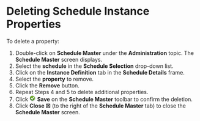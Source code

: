 # Deleting Schedule Instance Properties

To delete a property:

1. Double-click on **Schedule Master** under the **Administration** topic. The **Schedule Master** screen displays.
2. Select the **schedule** in the **Schedule Selection** drop-down list.
3. Click on the **Instance Definition** tab in the **Schedule Details** frame.
4. Select the **property** to remove.
5. Click the **Remove** button.
6. Repeat Steps 4 and 5 to delete additional properties.
7. Click ![Green circle with white checkmark inside](../../../Resources/Images/EM/EMsave.png "Save icon") **Save** on the **Schedule Master** toolbar to confirm the deletion.
8. Click **Close ☒** (to the right of the **Schedule Master** tab) to close the **Schedule Master** screen.
